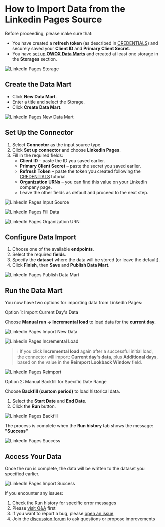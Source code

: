 # How to Import Data from the Linkedin Pages Source

Before proceeding, please make sure that:

- You have created a **refresh token** (as described in [CREDENTIALS](CREDENTIALS)) and securely saved your **Client ID** and **Primary Client Secret**.  
- You have [set up **OWOX Data Marts**](https://docs.owox.com/docs/getting-started/quick-start/) and created at least one storage in the **Storages** section.  

![LinkedIn Pages Storage](res/linkedin_pages_storage.png)

## Create the Data Mart

- Click **New Data Mart**.
- Enter a title and select the Storage.
- Click **Create Data Mart**.

![LinkedIn Pages New Data Mart](res/linkedin_pages_newdatamart.png)

## Set Up the Connector

1. Select **Connector** as the input source type.
2. Click **Set up connector** and choose **LinkedIn Pages**.  
3. Fill in the required fields:
    - **Client ID** – paste the ID you saved earlier.
    - **Primary Client Secret** – paste the secret you saved earlier.
    - **Refresh Token** – paste the token you created following the [CREDENTIALS](CREDENTIALS) tutorial.
    - **Organization URNs** – you can find this value on your LinkedIn company page.
    - Leave the other fields as default and proceed to the next step.

![LinkedIn Pages Input Source](res/linkedin_pages_connector.png)

![LinkedIn Pages Fill Data](res/linkedin_pages_fill_data.png)

![LinkedIn Pages Organization URN](res/linkedin_pages_organizationurn.png)

## Configure Data Import

1. Choose one of the available **endpoints**.  
2. Select the required **fields**.  
3. Specify the **dataset** where the data will be stored (or leave the default).  
4. Click **Finish**, then **Save** and **Publish Data Mart**.

![LinkedIn Pages Publish Data Mart](res/linkedin_pages_publish.png)

## Run the Data Mart

You now have two options for importing data from LinkedIn Pages:  

Option 1: Import Current Day's Data

Choose **Manual run → Incremental load** to load data for the **current day**.

![Linkedin Pages Import New Data](res/linkedin_pages_incremental.png)

![Linkedin Pages Incremental Load](res/linkedin_pages_currentday.png)

> ℹ️ If you click **Incremental load** again after a successful initial load,  
> the connector will import: **Current day's data**, plus **Additional days**, based on the value in the **Reimport Lookback Window** field.

![LinkedIn Pages Reimport](res/linkedin_pages_reimportwindow.png)

Option 2: Manual Backfill for Specific Date Range

Choose **Backfill (custom period)** to load historical data.  

1. Select the **Start Date** and **End Date**.
2. Click the **Run** button.

![LinkedIn Pages Backfill](res/linkedin_pages_daterange.png)

The process is complete when the **Run history** tab shows the message:  
**"Success"**  

![LinkedIn Pages Success](res/linkedin_pages_successrun.png)

## Access Your Data

Once the run is complete, the data will be written to the dataset you specified earlier.

![LinkedIn Pages Import Success](res/linkedin_pages_bq.png)

If you encounter any issues:

1. Check the Run history for specific error messages
2. Please [visit Q&A](https://github.com/OWOX/owox-data-marts/discussions/categories/q-a) first
3. If you want to report a bug, please [open an issue](https://github.com/OWOX/owox-data-marts/issues)
4. Join the [discussion forum](https://github.com/OWOX/owox-data-marts/discussions) to ask questions or propose improvements
